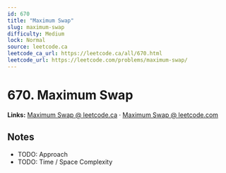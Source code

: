 ```yaml
--- 
id: 670
title: "Maximum Swap"
slug: maximum-swap
difficulty: Medium
lock: Normal
source: leetcode.ca
leetcode_ca_url: https://leetcode.ca/all/670.html
leetcode_url: https://leetcode.com/problems/maximum-swap/
---
```


# 670. Maximum Swap

**Links:** [Maximum Swap @ leetcode.ca](https://leetcode.ca/all/670.html) · [Maximum Swap @ leetcode.com](https://leetcode.com/problems/maximum-swap/)

## Notes
- TODO: Approach
- TODO: Time / Space Complexity
